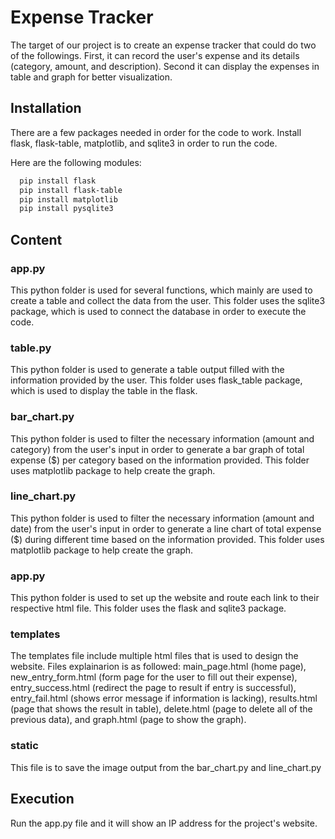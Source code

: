 # Expense Tracker
The target of our project is to create an expense tracker that could do two of the followings. First, it can record the user's expense and its details (category, amount, and description). Second it can display the expenses in table and graph for better visualization.


## Installation
There are a few packages needed in order for the code to work. Install flask, flask-table, matplotlib, and sqlite3 in order to run the code.

Here are the following modules:
```bash
  pip install flask
  pip install flask-table
  pip install matplotlib
  pip install pysqlite3
```
    
## Content 
### app.py
This python folder is used for several functions, which mainly are used to create a table and collect the data from the user. This folder uses the sqlite3 package, which is used to connect the database in order to execute the code.
### table.py
This python folder is used to generate a table output filled with the information provided by the user. This folder uses flask_table package, which is used to display the table in the flask.
### bar_chart.py
This python folder is used to filter the necessary information (amount and category) from the user's input in order to generate a bar graph of total expense ($) per category based on the information provided. This folder uses matplotlib package to help create the graph.
### line_chart.py
This python folder is used to filter the necessary information (amount and date) from the user's input in order to generate a line chart of total expense ($) during different time based on the information provided. This folder uses matplotlib package to help create the graph.
### app.py
This python folder is used to set up the website and route each link to their respective html file. This folder uses the flask and sqlite3 package.
### templates
The templates file include multiple html files that is used to design the website. Files explainarion is as followed: main_page.html (home page), new_entry_form.html (form page for the user to fill out their expense), entry_success.html (redirect the page to result if entry is successful), entry_fail.html (shows error message if information is lacking), results.html (page that shows the result in table), delete.html (page to delete all of the previous data), and graph.html (page to show the graph).
### static
This file is to save the image output from the bar_chart.py and line_chart.py
## Execution
Run the app.py file and it will show an IP address for the project's website.